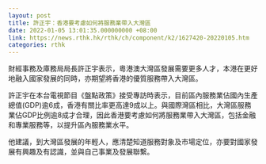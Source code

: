 ```yaml
---
layout: post
title: 許正宇：香港要考慮如何將服務業帶入大灣區
date: 2022-01-05 13:01:35.000000000 +08:00
link: https://news.rthk.hk/rthk/ch/component/k2/1627420-20220105.htm
categories: rthk
---
```


財經事務及庫務局局長許正宇表示，粵港澳大灣區發展需要更多人才，本港在更好地融入國家發展的同時，亦期望將香港的優質服務帶入大灣區。

許正宇在本台電視節目《盤點政策》接受專訪時表示，目前區內服務業佔國內生產總值(GDP)逾6成，香港有關比率更高達9成以上。與國際灣區相比，大灣區服務業佔GDP比例逾8成才合理，因此香港要考慮如何將服務業帶入大灣區，包括金融和專業服務等，以提升區內服務業水平。

他建議，到大灣區發展的年輕人，應清楚知道服務對象及市場定位，亦要對國家發展有興趣及有認識，並與自己事業及發展聯繫。
